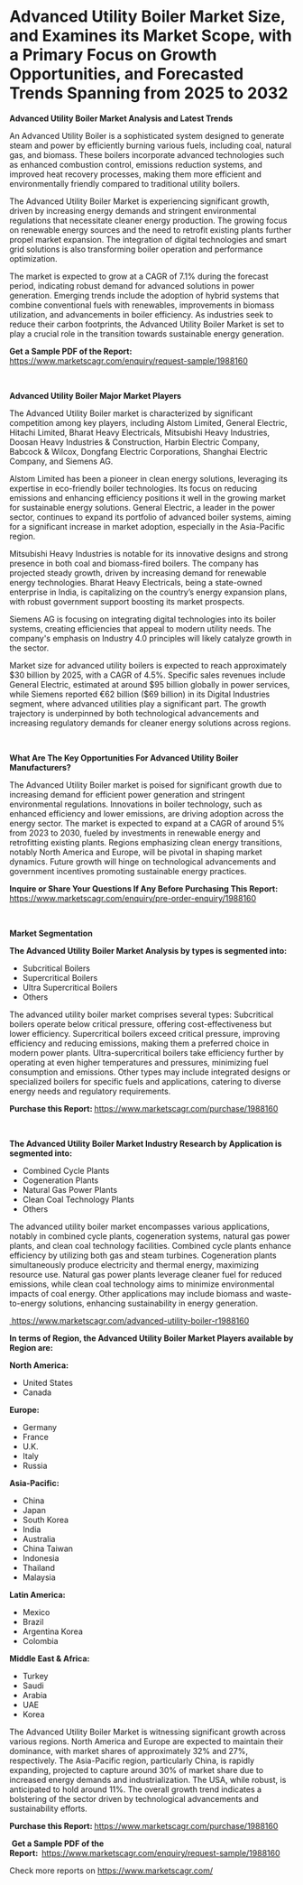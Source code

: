 <p><h1>Advanced Utility Boiler Market Size, and Examines its Market Scope, with a Primary Focus on Growth Opportunities, and Forecasted Trends Spanning from 2025 to 2032</h1></p><p><strong>Advanced Utility Boiler Market Analysis and Latest Trends</strong></p>
<p><p>An Advanced Utility Boiler is a sophisticated system designed to generate steam and power by efficiently burning various fuels, including coal, natural gas, and biomass. These boilers incorporate advanced technologies such as enhanced combustion control, emissions reduction systems, and improved heat recovery processes, making them more efficient and environmentally friendly compared to traditional utility boilers.</p><p>The Advanced Utility Boiler Market is experiencing significant growth, driven by increasing energy demands and stringent environmental regulations that necessitate cleaner energy production. The growing focus on renewable energy sources and the need to retrofit existing plants further propel market expansion. The integration of digital technologies and smart grid solutions is also transforming boiler operation and performance optimization.</p><p>The market is expected to grow at a CAGR of 7.1% during the forecast period, indicating robust demand for advanced solutions in power generation. Emerging trends include the adoption of hybrid systems that combine conventional fuels with renewables, improvements in biomass utilization, and advancements in boiler efficiency. As industries seek to reduce their carbon footprints, the Advanced Utility Boiler Market is set to play a crucial role in the transition towards sustainable energy generation.</p></p>
<p><strong>Get a Sample PDF of the Report:&nbsp;</strong> <a href="https://www.marketscagr.com/enquiry/request-sample/1988160?utm_campaign=2041&utm_medium=2&utm_source=Github&utm_content=ia&utm_term=20022025&utm_id=advanced-utility-boiler">https://www.marketscagr.com/enquiry/request-sample/1988160</a></p>
<p>&nbsp;</p>
<p><strong>Advanced Utility Boiler Major Market Players</strong></p>
<p><p>The Advanced Utility Boiler market is characterized by significant competition among key players, including Alstom Limited, General Electric, Hitachi Limited, Bharat Heavy Electricals, Mitsubishi Heavy Industries, Doosan Heavy Industries & Construction, Harbin Electric Company, Babcock & Wilcox, Dongfang Electric Corporations, Shanghai Electric Company, and Siemens AG. </p><p>Alstom Limited has been a pioneer in clean energy solutions, leveraging its expertise in eco-friendly boiler technologies. Its focus on reducing emissions and enhancing efficiency positions it well in the growing market for sustainable energy solutions. General Electric, a leader in the power sector, continues to expand its portfolio of advanced boiler systems, aiming for a significant increase in market adoption, especially in the Asia-Pacific region.</p><p>Mitsubishi Heavy Industries is notable for its innovative designs and strong presence in both coal and biomass-fired boilers. The company has projected steady growth, driven by increasing demand for renewable energy technologies. Bharat Heavy Electricals, being a state-owned enterprise in India, is capitalizing on the country’s energy expansion plans, with robust government support boosting its market prospects.</p><p>Siemens AG is focusing on integrating digital technologies into its boiler systems, creating efficiencies that appeal to modern utility needs. The company's emphasis on Industry 4.0 principles will likely catalyze growth in the sector.</p><p>Market size for advanced utility boilers is expected to reach approximately $30 billion by 2025, with a CAGR of 4.5%. Specific sales revenues include General Electric, estimated at around $95 billion globally in power services, while Siemens reported €62 billion ($69 billion) in its Digital Industries segment, where advanced utilities play a significant part. The growth trajectory is underpinned by both technological advancements and increasing regulatory demands for cleaner energy solutions across regions.</p></p>
<p>&nbsp;</p>
<p><strong>What Are The Key Opportunities For Advanced Utility Boiler Manufacturers?</strong></p>
<p><p>The Advanced Utility Boiler market is poised for significant growth due to increasing demand for efficient power generation and stringent environmental regulations. Innovations in boiler technology, such as enhanced efficiency and lower emissions, are driving adoption across the energy sector. The market is expected to expand at a CAGR of around 5% from 2023 to 2030, fueled by investments in renewable energy and retrofitting existing plants. Regions emphasizing clean energy transitions, notably North America and Europe, will be pivotal in shaping market dynamics. Future growth will hinge on technological advancements and government incentives promoting sustainable energy practices.</p></p>
<p><strong>Inquire or Share Your Questions If Any Before Purchasing This Report:</strong> <a href="https://www.marketscagr.com/enquiry/pre-order-enquiry/1988160?utm_campaign=2041&utm_medium=2&utm_source=Github&utm_content=ia&utm_term=20022025&utm_id=advanced-utility-boiler">https://www.marketscagr.com/enquiry/pre-order-enquiry/1988160</a></p>
<p>&nbsp;</p>
<p><strong>Market Segmentation</strong></p>
<p><strong>The Advanced Utility Boiler Market Analysis by types is segmented into:</strong></p>
<p><ul><li>Subcritical Boilers</li><li>Supercritical Boilers</li><li>Ultra Supercritical Boilers</li><li>Others</li></ul></p>
<p><p>The advanced utility boiler market comprises several types: Subcritical boilers operate below critical pressure, offering cost-effectiveness but lower efficiency. Supercritical boilers exceed critical pressure, improving efficiency and reducing emissions, making them a preferred choice in modern power plants. Ultra-supercritical boilers take efficiency further by operating at even higher temperatures and pressures, minimizing fuel consumption and emissions. Other types may include integrated designs or specialized boilers for specific fuels and applications, catering to diverse energy needs and regulatory requirements.</p></p>
<p><strong>Purchase this Report:&nbsp;</strong><a href="https://www.marketscagr.com/purchase/1988160?utm_campaign=2041&utm_medium=2&utm_source=Github&utm_content=ia&utm_term=20022025&utm_id=advanced-utility-boiler">https://www.marketscagr.com/purchase/1988160</a></p>
<p>&nbsp;</p>
<p><strong>The Advanced Utility Boiler Market Industry Research by Application is segmented into:</strong></p>
<p><ul><li>Combined Cycle Plants</li><li>Cogeneration Plants</li><li>Natural Gas Power Plants</li><li>Clean Coal Technology Plants</li><li>Others</li></ul></p>
<p><p>The advanced utility boiler market encompasses various applications, notably in combined cycle plants, cogeneration systems, natural gas power plants, and clean coal technology facilities. Combined cycle plants enhance efficiency by utilizing both gas and steam turbines. Cogeneration plants simultaneously produce electricity and thermal energy, maximizing resource use. Natural gas power plants leverage cleaner fuel for reduced emissions, while clean coal technology aims to minimize environmental impacts of coal energy. Other applications may include biomass and waste-to-energy solutions, enhancing sustainability in energy generation.</p></p>
<p><a href="https://www.marketscagr.com/advanced-utility-boiler-r1988160?utm_campaign=2041&utm_medium=2&utm_source=Github&utm_content=ia&utm_term=20022025&utm_id=advanced-utility-boiler">&nbsp;https://www.marketscagr.com/advanced-utility-boiler-r1988160</a></p>
<p><strong>In terms of Region, the Advanced Utility Boiler Market Players available by Region are:</strong></p>
<p>
    <p> <strong> North America: </strong>
        <ul>
            <li>United States</li>
            <li>Canada</li>
        </ul>
        </p> 
    <p> <strong> Europe: </strong>
        <ul>
            <li>Germany</li>
            <li>France</li>
            <li>U.K.</li>
            <li>Italy</li>
            <li>Russia</li>
        </ul>
        </p> 
    <p> <strong> Asia-Pacific: </strong>
        <ul>
            <li>China</li>
            <li>Japan</li>
            <li>South Korea</li>
            <li>India</li>
            <li>Australia</li>
            <li>China Taiwan</li>
            <li>Indonesia</li>
            <li>Thailand</li>
            <li>Malaysia</li>
        </ul>
        </p> 
    <p> <strong> Latin America: </strong>
        <ul>
            <li>Mexico</li>
            <li>Brazil</li>
            <li>Argentina Korea</li>
            <li>Colombia</li>
        </ul>
        </p> 
    <p> <strong> Middle East & Africa: </strong>
        <ul>
            <li>Turkey</li>
            <li>Saudi</li>
            <li>Arabia</li>
            <li>UAE</li>
            <li>Korea</li>
        </ul>
    </p>
    </p>
<p><p>The Advanced Utility Boiler Market is witnessing significant growth across various regions. North America and Europe are expected to maintain their dominance, with market shares of approximately 32% and 27%, respectively. The Asia-Pacific region, particularly China, is rapidly expanding, projected to capture around 30% of market share due to increased energy demands and industrialization. The USA, while robust, is anticipated to hold around 11%. The overall growth trend indicates a bolstering of the sector driven by technological advancements and sustainability efforts.</p></p>
<p><strong>Purchase this Report: </strong><a href="https://www.marketscagr.com/purchase/1988160?utm_campaign=2041&utm_medium=2&utm_source=Github&utm_content=ia&utm_term=20022025&utm_id=advanced-utility-boiler">https://www.marketscagr.com/purchase/1988160</a></p>
<p>&nbsp;<strong>Get a Sample PDF of the Report:&nbsp;&nbsp;</strong><a href="https://www.marketscagr.com/enquiry/request-sample/1988160?utm_campaign=2041&utm_medium=2&utm_source=Github&utm_content=ia&utm_term=20022025&utm_id=advanced-utility-boiler">https://www.marketscagr.com/enquiry/request-sample/1988160</a></p>
<p><strong></strong></p>
<p>Check more reports on <a href="https://www.marketscagr.com/?utm_campaign=2041&utm_medium=2&utm_source=Github&utm_content=ia&utm_term=20022025&utm_id=advanced-utility-boiler">https://www.marketscagr.com/</a></p>